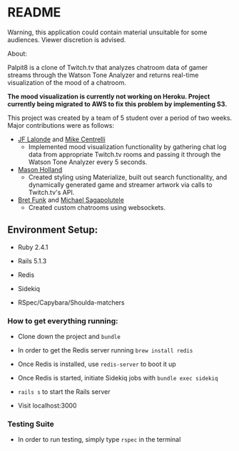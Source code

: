 # README

Warning, this application could contain material unsuitable for some audiences.  Viewer discretion is advised.

About:

Palpit8 is a clone of Twitch.tv that analyzes chatroom data of gamer streams through the Watson Tone Analyzer and returns real-time visualization of the mood of a chatroom.

**The mood visualization is currently not working on Heroku. Project currently being migrated to AWS to fix this problem by implementing S3.**

This project was created by a team of 5 student over a period of two weeks. Major contributions were as follows:

* [JF Lalonde](https://github.com/JF-Lalonde) and [Mike Centrelli](https://github.com/mcents)
  * Implemented mood visualization functionality by gathering chat log data from appropriate Twitch.tv rooms and passing it through the Watson Tone Analyzer every 5 seconds.
* [Mason Holland](https://github.com/MasonHolland)
  * Created styling using Materialize, built out search functionality, and dynamically generated game and streamer artwork via calls to Twitch.tv's API.
* [Bret Funk](https://github.com/bretfunk) and [Michael Sagapolutele](https://github.com/MikelSage)
  * Created custom chatrooms using websockets.

## Environment Setup:

* Ruby 2.4.1

* Rails 5.1.3

* Redis

* Sidekiq

* RSpec/Capybara/Shoulda-matchers

### How to get everything running:

* Clone down the project and `bundle`

* In order to get the Redis server running `brew install redis`
* Once Redis is installed, use `redis-server` to boot it up

* Once Redis is started, initiate Sidekiq jobs with `bundle exec sidekiq`

* `rails s` to start the Rails server

* Visit localhost:3000

### Testing Suite

* In order to run testing, simply type `rspec` in the terminal
